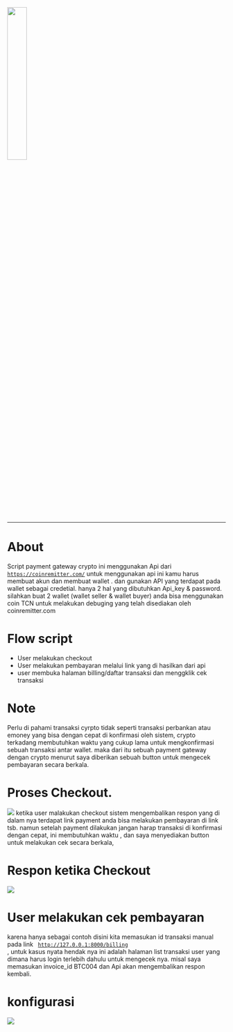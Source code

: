 <img src="https://i.ibb.co/cCKK9JZ/logo-black.png" width="30%">
<hr>

# About
Script payment gateway crypto ini menggunakan Api dari <code>https://coinremitter.com/</code> untuk menggunakan api ini kamu harus membuat akun dan membuat wallet . dan gunakan API yang terdapat pada wallet sebagai credetial. hanya 2 hal yang dibutuhkan Api_key & password. silahkan buat 2 wallet (wallet seller & wallet buyer) anda bisa menggunakan coin TCN untuk melakukan debuging yang telah disediakan oleh coinremitter.com

# Flow script
<ul>
    <li>User melakukan checkout</li>
    <li>User melakukan pembayaran melalui link yang di hasilkan dari api</li>
    <li>user membuka halaman billing/daftar transaksi dan menggklik cek transaksi</li>
</ul>

# Note 
Perlu di pahami transaksi cyrpto tidak seperti transaksi perbankan atau emoney yang bisa dengan cepat di konfirmasi oleh sistem, crypto terkadang membutuhkan waktu yang cukup lama untuk mengkonfirmasi sebuah transaksi antar wallet. maka dari itu sebuah payment gateway dengan crypto menurut saya diberikan sebuah button untuk mengecek pembayaran secara berkala.

# Proses Checkout.
<img src="[https://i.ibb.co/nssd24q/Shop-with-cyrpto.gif](https://i.ibb.co/MSPLWg6/Shop-with-cyrpto.gif)">
ketika user malakukan checkout sistem mengembalikan respon yang di dalam nya terdapat link payment anda bisa melakukan pembayaran di link tsb. namun setelah payment dilakukan jangan harap transaksi di konfirmasi dengan cepat, ini membutuhkan waktu , dan saya menyediakan button untuk melakukan cek secara berkala,

# Respon ketika Checkout
<img src="https://i.ibb.co/fHz7dMk/res-cehckout.png">


# User melakukan cek pembayaran
karena hanya sebagai contoh disini kita memasukan id transaksi manual pada link <code> http://127.0.0.1:8000/billing </code>, untuk kasus nyata hendak nya ini adalah halaman list transaksi user yang dimana harus login terlebih dahulu untuk mengecek nya. misal saya memasukan invoice_id BTC004 dan Api akan mengembalikan respon kembali.

# konfigurasi 
<img src="https://i.ibb.co/WkSkNWg/cong.png">

